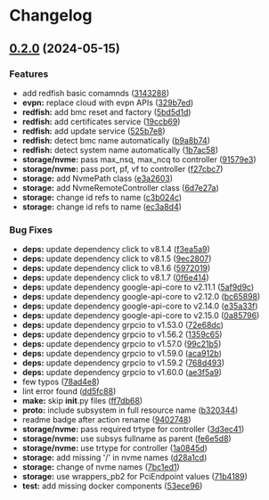 # Changelog

## [0.2.0](https://github.com/opiproject/pydpu/compare/v0.1.1...v0.2.0) (2024-05-15)


### Features

* add redfish basic comamnds ([3143288](https://github.com/opiproject/pydpu/commit/314328835931993a4fad7f3a9936365b2ad32026))
* **evpn:** replace cloud with evpn APIs ([329b7ed](https://github.com/opiproject/pydpu/commit/329b7ed08bfc2732c49a29b1e029b42b8f2e685a))
* **redfish:** add bmc reset and factory ([5bd5d1d](https://github.com/opiproject/pydpu/commit/5bd5d1d6c63aef98947f7c25a41f92a71f4b32fa))
* **redfish:** add certificates service ([19ccb69](https://github.com/opiproject/pydpu/commit/19ccb69f09325e9628189f2861081920488f804f))
* **redfish:** add update service ([525b7e8](https://github.com/opiproject/pydpu/commit/525b7e8b5f96c07557cfbebcaee7794e482db37f))
* **redfish:** detect bmc name automatically ([b9a8b74](https://github.com/opiproject/pydpu/commit/b9a8b74850fb5de770b1e3a0b57db31acfbcc45c))
* **redfish:** detect system name automatically ([1b7ac58](https://github.com/opiproject/pydpu/commit/1b7ac586fb90a6ac818c4f271ffb9ebab13f84e2))
* **storage/nvme:** pass max_nsq, max_ncq to controller ([91579e3](https://github.com/opiproject/pydpu/commit/91579e389e195367e034b03ea80d671db722e54b))
* **storage/nvme:** pass port, pf, vf to controller ([f27cbc7](https://github.com/opiproject/pydpu/commit/f27cbc797592b6d2a6a6068998c6c3ed5e6b038d))
* **storage:** add NvmePath class ([e3a2603](https://github.com/opiproject/pydpu/commit/e3a26039b79705037b2e7fc63e856649e6d755a4))
* **storage:** add NvmeRemoteController class ([6d7e27a](https://github.com/opiproject/pydpu/commit/6d7e27a8dee26eb70ee00c69d723d07c7a56e816))
* **storage:** change id refs to name ([c3b024c](https://github.com/opiproject/pydpu/commit/c3b024ce1d029005d385a1e2da0fe54ea578279b))
* **storage:** change id refs to name ([ec3a8d4](https://github.com/opiproject/pydpu/commit/ec3a8d41163c44ba928a1a92dc857b58d0dedc9e))


### Bug Fixes

* **deps:** update dependency click to v8.1.4 ([f3ea5a9](https://github.com/opiproject/pydpu/commit/f3ea5a90c86748e85086dfee94873adb3c2915c9))
* **deps:** update dependency click to v8.1.5 ([9ec2807](https://github.com/opiproject/pydpu/commit/9ec2807a5bd7fdcdba7af6c2347534d81b965b3b))
* **deps:** update dependency click to v8.1.6 ([5972019](https://github.com/opiproject/pydpu/commit/5972019a3d0642ac741d30963d40368ec600183f))
* **deps:** update dependency click to v8.1.7 ([0f6e414](https://github.com/opiproject/pydpu/commit/0f6e414e68350a3382ddc6d1bc16da0f1b7abecb))
* **deps:** update dependency google-api-core to v2.11.1 ([5af9d9c](https://github.com/opiproject/pydpu/commit/5af9d9c30b666efb4584d19b313c2ddc27f32aa0))
* **deps:** update dependency google-api-core to v2.12.0 ([bc65898](https://github.com/opiproject/pydpu/commit/bc65898be91fe3beab7bb1b81a4653d95b8b5e90))
* **deps:** update dependency google-api-core to v2.14.0 ([e35a33f](https://github.com/opiproject/pydpu/commit/e35a33fd76a27d2ab23449beffaec38e570d9160))
* **deps:** update dependency google-api-core to v2.15.0 ([0a85796](https://github.com/opiproject/pydpu/commit/0a8579643938791bfb6a2acf417e77aca9c1f5ec))
* **deps:** update dependency grpcio to v1.53.0 ([72e68dc](https://github.com/opiproject/pydpu/commit/72e68dc8f95648722fe27a518ff72f0818cae7db))
* **deps:** update dependency grpcio to v1.56.2 ([1359c65](https://github.com/opiproject/pydpu/commit/1359c656bb3d780f365f44fee776dcfa7ce1fd93))
* **deps:** update dependency grpcio to v1.57.0 ([99c21b5](https://github.com/opiproject/pydpu/commit/99c21b51f28f164e01017f5f474c8c8c07cffb3c))
* **deps:** update dependency grpcio to v1.59.0 ([aca912b](https://github.com/opiproject/pydpu/commit/aca912b62fedfb1361d10a47f6ffb6f5a4ebdcc3))
* **deps:** update dependency grpcio to v1.59.2 ([768d493](https://github.com/opiproject/pydpu/commit/768d493715eb2107949914fca5331b4088649c22))
* **deps:** update dependency grpcio to v1.60.0 ([ae3f5a9](https://github.com/opiproject/pydpu/commit/ae3f5a904611d81472e53b92c4579bf3cf69e753))
* few typos ([78ad4e8](https://github.com/opiproject/pydpu/commit/78ad4e85d08b3e888947398194130f6a18bcde3a))
* lint error found ([dd5fc88](https://github.com/opiproject/pydpu/commit/dd5fc88912578246c4f1b38555c55dcd23c48e49))
* **make:** skip __init__.py files ([ff7db68](https://github.com/opiproject/pydpu/commit/ff7db686aee9ddcb64a42eabb6fdd164648827ee))
* **proto:** include subsystem in full resource name ([b320344](https://github.com/opiproject/pydpu/commit/b320344d80aa37964a1078b4897ade5a6f32dbeb))
* readme badge after action rename ([9402748](https://github.com/opiproject/pydpu/commit/940274833054597f56c00d350482f04189ffbdba))
* **storage/nvme:** pass required trtype for controller ([3d3ec41](https://github.com/opiproject/pydpu/commit/3d3ec4110449276f8ef7ebd744800f04f9f4a9b7))
* **storage/nvme:** use subsys fullname as parent ([fe6e5d8](https://github.com/opiproject/pydpu/commit/fe6e5d8fe00449fec508adb4b4e05e047df0e8d7))
* **storage/nvme:** use trtype for controller ([1a0845d](https://github.com/opiproject/pydpu/commit/1a0845d09e21e2f60295cfdebc62bc3c855b9403))
* **storage:** add missing '/' in nvme names ([d28a1cd](https://github.com/opiproject/pydpu/commit/d28a1cd47ebc3fbdcc6000a62cb963066fdd2b2f))
* **storage:** change of nvme names ([7bc1ed1](https://github.com/opiproject/pydpu/commit/7bc1ed153768a5e5d6754f9130fae595f059a612))
* **storage:** use wrappers_pb2 for PciEndpoint values ([71b4189](https://github.com/opiproject/pydpu/commit/71b4189b3daf1eada72d325a2eb2c72b545b988b))
* **test:** add missing docker components ([53ece96](https://github.com/opiproject/pydpu/commit/53ece96a6f4fc8f8611e4ca7f4d6cf8310141073))
